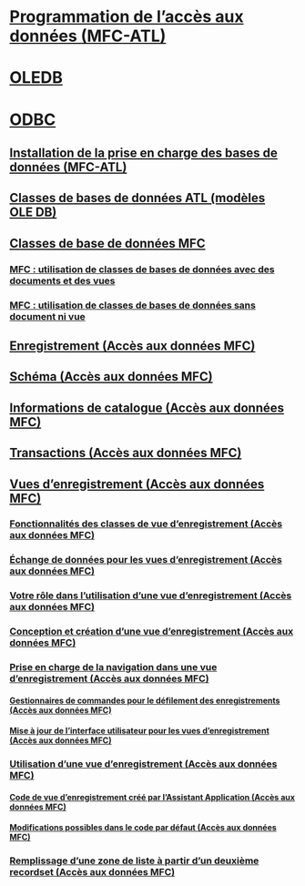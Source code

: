 # [Programmation de l’accès aux données (MFC-ATL)](data-access-programming-mfc-atl.md)
# [OLEDB](oledb/toc.md)
# [ODBC](odbc/toc.md)
## [Installation de la prise en charge des bases de données (MFC-ATL)](installing-database-support-mfc-atl.md)
## [Classes de bases de données ATL (modèles OLE DB)](atl-database-classes-ole-db-templates.md)
## [Classes de base de données MFC](mfc-database-classes-odbc-and-dao.md)
### [MFC : utilisation de classes de bases de données avec des documents et des vues](mfc-using-database-classes-with-documents-and-views.md)
### [MFC : utilisation de classes de bases de données sans document ni vue](mfc-using-database-classes-without-documents-and-views.md)
## [Enregistrement (Accès aux données MFC)](record-mfc-data-access.md)
## [Schéma (Accès aux données MFC)](schema-mfc-data-access.md)
## [Informations de catalogue (Accès aux données MFC)](catalog-information-mfc-data-access.md)
## [Transactions (Accès aux données MFC)](transactions-mfc-data-access.md)
## [Vues d’enregistrement (Accès aux données MFC)](record-views-mfc-data-access.md)
### [Fonctionnalités des classes de vue d’enregistrement (Accès aux données MFC)](features-of-record-view-classes-mfc-data-access.md)
### [Échange de données pour les vues d’enregistrement (Accès aux données MFC)](data-exchange-for-record-views-mfc-data-access.md)
### [Votre rôle dans l’utilisation d’une vue d’enregistrement (Accès aux données MFC)](your-role-in-working-with-a-record-view-mfc-data-access.md)
### [Conception et création d’une vue d’enregistrement (Accès aux données MFC)](designing-and-creating-a-record-view-mfc-data-access.md)
### [Prise en charge de la navigation dans une vue d’enregistrement (Accès aux données MFC)](supporting-navigation-in-a-record-view-mfc-data-access.md)
#### [Gestionnaires de commandes pour le défilement des enregistrements (Accès aux données MFC)](command-handlers-for-record-scrolling-mfc-data-access.md)
#### [Mise à jour de l’interface utilisateur pour les vues d’enregistrement (Accès aux données MFC)](user-interface-updating-for-record-views-mfc-data-access.md)
### [Utilisation d’une vue d’enregistrement (Accès aux données MFC)](using-a-record-view-mfc-data-access.md)
#### [Code de vue d’enregistrement créé par l’Assistant Application (Accès aux données MFC)](record-view-code-created-by-application-wizard-mfc-data-access.md)
#### [Modifications possibles dans le code par défaut (Accès aux données MFC)](changes-you-might-make-to-the-default-code-mfc-data-access.md)
### [Remplissage d’une zone de liste à partir d’un deuxième recordset (Accès aux données MFC)](filling-a-list-box-from-a-second-recordset-mfc-data-access.md)

